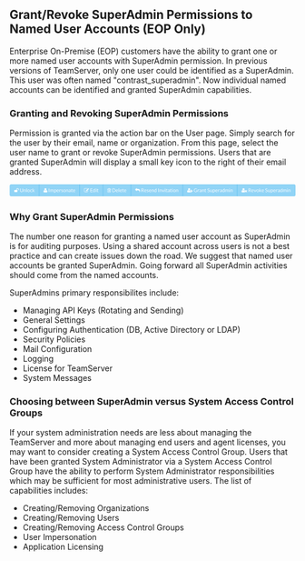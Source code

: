 <!--
title: "Granting SuperAdmin to Other Administrators"
description: "EOP guide for granting named SuperAdmin Accounts"
-->


## Grant/Revoke SuperAdmin Permissions to Named User Accounts (EOP Only)
Enterprise On-Premise (EOP) customers have the ability to grant one or more named user accounts with SuperAdmin permission. In previous versions of TeamServer, only one user could be identified as a SuperAdmin. This user was often named "contrast_superadmin". Now individual named accounts can be identified and granted SuperAdmin capabilities. 

### Granting and Revoking SuperAdmin Permissions
Permission is granted via the action bar on the User page. Simply search for the user by their email, name or organization. From this page, select the user name to grant or revoke SuperAdmin permissions. Users that are granted SuperAdmin will display a small key icon to the right of their email address.

<a href="assets/images/ActionBar_AdminUser.png" rel="lightbox" title="Admin Action Bar"><img class="thumbnail" src="assets/images/ActionBar_AdminUser.png"/></a>

### Why Grant SuperAdmin Permissions
The number one reason for granting a named user account as SuperAdmin is for auditing purposes. Using a shared account across users is not a best practice and can create issues down the road. We suggest that named user accounts be granted SuperAdmin. Going forward all SuperAdmin activities should come from the named accounts.

SuperAdmins primary responsibilites include:

* Managing API Keys (Rotating and Sending)
* General Settings
* Configuring Authentication (DB, Active Directory or LDAP)
* Security Policies
* Mail Configuration
* Logging
* License for TeamServer 
* System Messages

### Choosing between SuperAdmin versus System Access Control Groups
If your system administration needs are less about managing the TeamServer and more about managing end users and agent licenses, you may want to consider creating a System Access Control Group. Users that have been granted System Administrator via a System Access Control Group have the ability to perform System Administrator responsibilities which may be sufficient for most administrative users. The list of capabilities includes:

* Creating/Removing Organizations
* Creating/Removing Users
* Creating/Removing Access Control Groups
* User Impersonation
* Application Licensing
